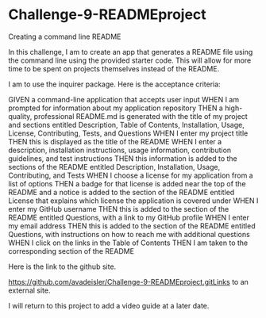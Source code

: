 # Challenge-9-READMEproject

Creating a command line README

In this challenge, I am to create an app that generates a README file using the command line using the provided starter code. This will allow for more time to be spent on projects themselves instead of the README.

I am to use the inquirer package. Here is the acceptance criteria:

GIVEN a command-line application that accepts user input
WHEN I am prompted for information about my application repository
THEN a high-quality, professional README.md is generated with the title of my project and sections entitled Description, Table of Contents, Installation, Usage, License, Contributing, Tests, and Questions
WHEN I enter my project title
THEN this is displayed as the title of the README
WHEN I enter a description, installation instructions, usage information, contribution guidelines, and test instructions
THEN this information is added to the sections of the README entitled Description, Installation, Usage, Contributing, and Tests
WHEN I choose a license for my application from a list of options
THEN a badge for that license is added near the top of the README and a notice is added to the section of the README entitled License that explains which license the application is covered under
WHEN I enter my GitHub username
THEN this is added to the section of the README entitled Questions, with a link to my GitHub profile
WHEN I enter my email address
THEN this is added to the section of the README entitled Questions, with instructions on how to reach me with additional questions
WHEN I click on the links in the Table of Contents
THEN I am taken to the corresponding section of the README

Here is the link to the github site.

https://github.com/avadeisler/Challenge-9-READMEproject.gitLinks to an external site.

I will return to this project to add a video guide at a later date.
